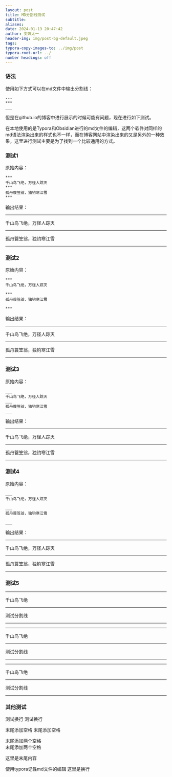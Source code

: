 ```yaml
---
layout: post
title: MD分割线测试
subtitle: 
aliases: 
date: 2024-01-13 20:47:42
author: 雯饰太一
header-img: img/post-bg-default.jpeg
tags: 
typora-copy-images-to: ../img/post
typora-root-url: ../
number headings: off
---
```

### 语法
使用如下方式可以在md文件中输出分割线：
```
---
***
___
```
但是在github.io的博客中进行展示的时候可能有问题，现在进行如下测试。

在本地使用的是Typora和Obsidian进行的md文件的编辑，这两个软件对同样的md语法渲染出来的样式也不一样，而在博客网站中渲染出来的又是另外的一种效果，这里进行测试主要是为了找到一个比较通用的方式。
### 测试1

原始内容：
```
***
千山鸟飞绝，万径人踪灭
***
孤舟蓑笠翁，独钓寒江雪
***
```
输出结果：
***
千山鸟飞绝，万径人踪灭
***
孤舟蓑笠翁，独钓寒江雪
***
### 测试2
原始内容：
```
***
千山鸟飞绝，万径人踪灭

***
孤舟蓑笠翁，独钓寒江雪

***
```
输出结果：
***
千山鸟飞绝，万径人踪灭

***
孤舟蓑笠翁，独钓寒江雪

***

### 测试3

原始内容：
```
___
千山鸟飞绝，万径人踪灭
___
孤舟蓑笠翁，独钓寒江雪
___
```
输出结果：
___
千山鸟飞绝，万径人踪灭
___
孤舟蓑笠翁，独钓寒江雪
___
### 测试4
原始内容：
```
___
千山鸟飞绝，万径人踪灭

___
孤舟蓑笠翁，独钓寒江雪

___
```
输出结果：

___
千山鸟飞绝，万径人踪灭

___  
孤舟蓑笠翁，独钓寒江雪 

___
### 测试5

---

千山鸟飞绝

---

测试分割线

---

***

千山鸟飞绝

***

测试分割线

***

***

千山鸟飞绝

***

测试分割线

---



### 其他测试
测试换行
测试换行

末尾添加空格 
末尾添加空格

末尾添加两个空格  
末尾添加两个空格  

这里是末尾内容



使用typora记性md文件的编辑
这里是换行